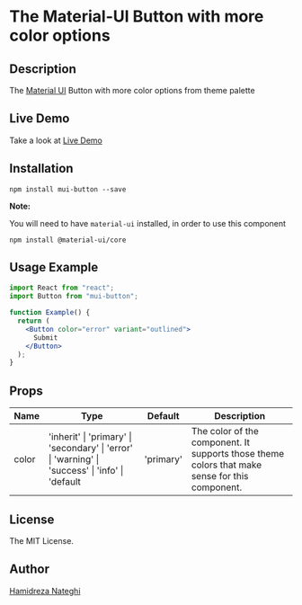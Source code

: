 # The Material-UI Button with more color options

## Description

The [Material UI](https://material-ui.com/) Button with more color options from theme palette

## Live Demo

Take a look at [Live Demo](http://hamidreza-nateghi.github.io/mui-button)

## Installation

```shell
npm install mui-button --save
```

**Note:**

You will need to have `material-ui` installed, in order to use this component

```shell
npm install @material-ui/core
```

## Usage Example

```jsx
import React from "react";
import Button from "mui-button";

function Example() {
  return (
    <Button color="error" variant="outlined">
      Submit
    </Button>
  );
}
```

## Props

| Name  | Type                                                                                             | Default   | Description                                                                                    |
| ----- | ------------------------------------------------------------------------------------------------ | --------- | ---------------------------------------------------------------------------------------------- |
| color | 'inherit' \| 'primary' \| 'secondary' \| 'error' \| 'warning' \| 'success' \| 'info' \| 'default | 'primary' | The color of the component. It supports those theme colors that make sense for this component. |

## License

The MIT License.

## Author

[Hamidreza Nateghi](http://hamidreza-nateghi.github.io)
